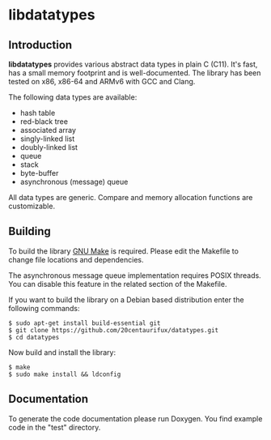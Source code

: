 # libdatatypes

## Introduction

**libdatatypes** provides various abstract data types in plain C (C11). It's fast,
has a small memory footprint and is well-documented. The library has been tested
on x86, x86-64 and ARMv6 with GCC and Clang.

The following data types are available:

* hash table
* red-black tree
* associated array
* singly-linked list
* doubly-linked list
* queue
* stack
* byte-buffer
* asynchronous (message) queue

All data types are generic. Compare and memory allocation functions are
customizable.

## Building

To build the library [GNU Make](https://www.gnu.org/software/make/) is required.
Please edit the Makefile to change file locations and dependencies.

The asynchronous message queue implementation requires POSIX threads. You can
disable this feature in the related section of the Makefile.

If you want to build the library on a Debian based distribution enter the following
commands:

    $ sudo apt-get install build-essential git
    $ git clone https://github.com/20centaurifux/datatypes.git
    $ cd datatypes

Now build and install the library:

    $ make
    $ sudo make install && ldconfig

## Documentation

To generate the code documentation please run Doxygen. You find example code in the
"test" directory.
